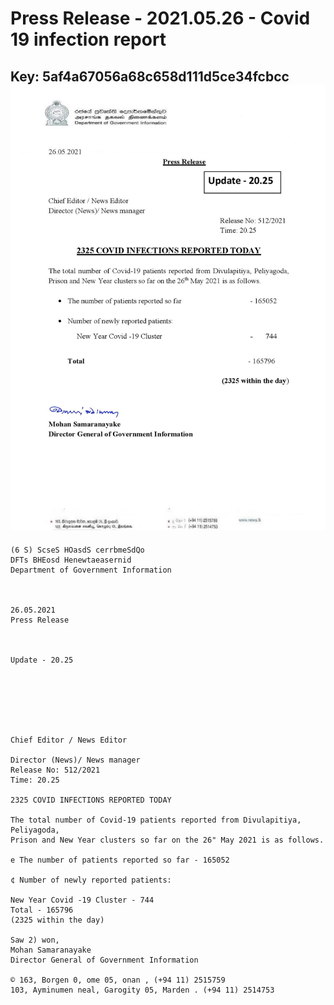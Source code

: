 # Press Release - 2021.05.26 - Covid 19 infection report 
Key: 5af4a67056a68c658d111d5ce34fcbcc 
![img](img/5af4a67056a68c658d111d5ce34fcbcc.jpg)
---
```
(6 S) ScseS HOasdS cerrbmeSdQo
DFTs BHEosd Henewtaeasernid
Department of Government Information

 

26.05.2021
Press Release

 

Update - 20.25

 

 

 

Chief Editor / News Editor

Director (News)/ News manager
Release No: 512/2021
Time: 20.25

2325 COVID INFECTIONS REPORTED TODAY

The total number of Covid-19 patients reported from Divulapitiya, Peliyagoda,
Prison and New Year clusters so far on the 26" May 2021 is as follows.

e The number of patients reported so far - 165052

¢ Number of newly reported patients:

New Year Covid -19 Cluster - 744
Total - 165796
(2325 within the day)

Saw 2) won,
Mohan Samaranayake
Director General of Government Information

© 163, Borgen 0, ome 05, onan , (+94 11) 2515759
103, Ayminumen neal, Garogity 05, Marden . (+94 11) 2514753

 

```
